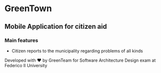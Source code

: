 # GreenTown
## Mobile Application for citizen aid

### Main features
* Citizen reports to the municipality regarding problems of all kinds


Developed with :heart:  by GreenTeam for Software Architecture Design exam at Federico II University
